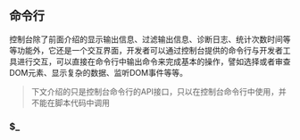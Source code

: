 ## 命令行

控制台除了前面介绍的显示输出信息、过滤输出信息、诊断日志、统计次数时间等等功能外，它还是一个交互界面，开发者可以通过控制台提供的命令行与开发者工具进行交互，可以直接在命令行中输出命令来完成基本的操作，譬如选择或者审查DOM元素、显示复杂的数据、监听DOM事件等等。

> 下文介绍的只是控制台命令行的API接口，只以在控制台命令行中使用，并不能在脚本代码中调用

### $_


